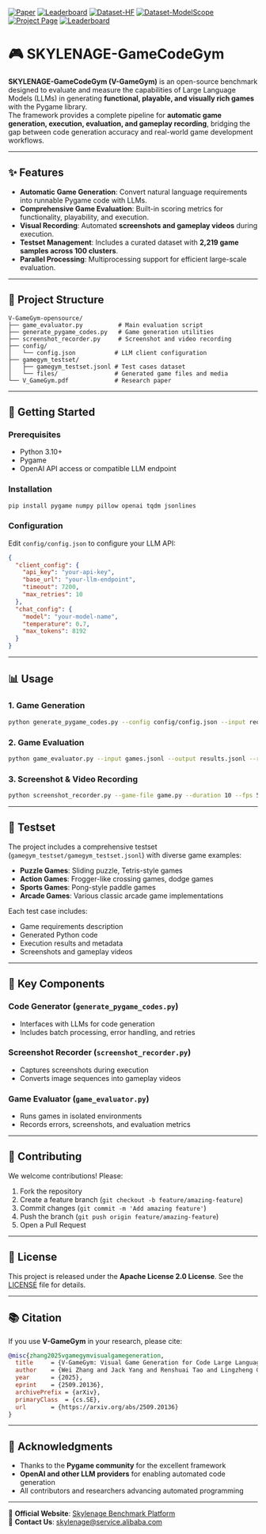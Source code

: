 [![Paper](https://img.shields.io/badge/Paper-arXiv:2509.20136-b31b1b.svg)](https://arxiv.org/abs/2509.20136) 
[![Leaderboard](https://img.shields.io/badge/Leaderboard-SKYLENAGE-blue.svg)](https://skylenage.alibaba-inc.com/sla/evaluation/detail?id=DGaiV8tvkBSZSqUHzdu8AA) 
[![Dataset-HF](https://img.shields.io/badge/Dataset-HuggingFace-orange.svg)](https://huggingface.co/datasets/alibabagroup/SKYLENAGE-GameCodeGym) 
[![Dataset-ModelScope](https://img.shields.io/badge/Dataset-ModelScope-green.svg)](https://modelscope.cn/datasets/Alibaba-DT/SKYLENAGE-GameCodeGym) 
[![Project Page](https://img.shields.io/badge/Project%20Page-🏠-blue.svg)](https://v-gamegym.github.io/index.html)
[![Leaderboard](https://img.shields.io/badge/Leaderboard-🏆-brightgreen.svg)](https://v-gamegym.github.io/leaderboard.html)


# 🎮 SKYLENAGE-GameCodeGym

**SKYLENAGE-GameCodeGym (V-GameGym)** is an open-source benchmark designed to evaluate and measure the capabilities of Large Language Models (LLMs) in generating **functional, playable, and visually rich games** with the Pygame library.  
The framework provides a complete pipeline for **automatic game generation, execution, evaluation, and gameplay recording**, bridging the gap between code generation accuracy and real-world game development workflows.  

---

## ✨ Features

- **Automatic Game Generation**: Convert natural language requirements into runnable Pygame code with LLMs.  
- **Comprehensive Game Evaluation**: Built-in scoring metrics for functionality, playability, and execution.  
- **Visual Recording**: Automated **screenshots and gameplay videos** during execution.  
- **Testset Management**: Includes a curated dataset with **2,219 game samples across 100 clusters**.  
- **Parallel Processing**: Multiprocessing support for efficient large-scale evaluation.  

---

## 📁 Project Structure

```
V-GameGym-opensource/
├── game_evaluator.py          # Main evaluation script
├── generate_pygame_codes.py   # Game generation utilities
├── screenshot_recorder.py     # Screenshot and video recording
├── config/
│   └── config.json           # LLM client configuration
├── gamegym_testset/
│   ├── gamegym_testset.jsonl # Test cases dataset
│   └── files/                # Generated game files and media
└── V_GameGym.pdf             # Research paper
```

---

## 🚀 Getting Started

### Prerequisites
- Python 3.10+  
- Pygame  
- OpenAI API access or compatible LLM endpoint  

### Installation
```bash
pip install pygame numpy pillow openai tqdm jsonlines
```

### Configuration
Edit `config/config.json` to configure your LLM API:
```json
{
  "client_config": {
    "api_key": "your-api-key",
    "base_url": "your-llm-endpoint",
    "timeout": 7200,
    "max_retries": 10
  },
  "chat_config": {
    "model": "your-model-name",
    "temperature": 0.7,
    "max_tokens": 8192
  }
}
```

---

## 📊 Usage

### 1. Game Generation
```bash
python generate_pygame_codes.py --config config/config.json --input requirements.jsonl --output generated_games.jsonl
```

### 2. Game Evaluation
```bash
python game_evaluator.py --input games.jsonl --output results.jsonl --record-screenshots --generate-videos
```

### 3. Screenshot & Video Recording
```bash
python screenshot_recorder.py --game-file game.py --duration 10 --fps 5
```

---

## 🎯 Testset

The project includes a comprehensive testset (`gamegym_testset/gamegym_testset.jsonl`) with diverse game examples:

- **Puzzle Games**: Sliding puzzle, Tetris-style games
- **Action Games**: Frogger-like crossing games, dodge games
- **Sports Games**: Pong-style paddle games
- **Arcade Games**: Various classic arcade game implementations

Each test case includes:
- Game requirements description
- Generated Python code
- Execution results and metadata
- Screenshots and gameplay videos

---

## 🔧 Key Components

### Code Generator (`generate_pygame_codes.py`)
- Interfaces with LLMs for code generation  
- Includes batch processing, error handling, and retries  

### Screenshot Recorder (`screenshot_recorder.py`)
- Captures screenshots during execution  
- Converts image sequences into gameplay videos  

### Game Evaluator (`game_evaluator.py`)
- Runs games in isolated environments  
- Records errors, screenshots, and evaluation metrics  

---

## 🤝 Contributing

We welcome contributions! Please:  
1. Fork the repository  
2. Create a feature branch (`git checkout -b feature/amazing-feature`)  
3. Commit changes (`git commit -m 'Add amazing feature'`)  
4. Push the branch (`git push origin feature/amazing-feature`)  
5. Open a Pull Request  

---

## 📄 License

This project is released under the **Apache License 2.0 License**. See the [LICENSE](LICENSE) file for details.  

---

## 📚 Citation

If you use **V-GameGym** in your research, please cite:  

```bibtex
@misc{zhang2025vgamegymvisualgamegeneration,
  title     = {V-GameGym: Visual Game Generation for Code Large Language Models}, 
  author    = {Wei Zhang and Jack Yang and Renshuai Tao and Lingzheng Chai and Shawn Guo and Jiajun Wu and Xiaoming Chen and Ganqu Cui and Ning Ding and Xander Xu and Hu Wei and Bowen Zhou},
  year      = {2025},
  eprint    = {2509.20136},
  archivePrefix = {arXiv},
  primaryClass  = {cs.SE},
  url       = {https://arxiv.org/abs/2509.20136}
}
```

---

## 🙏 Acknowledgments

- Thanks to the **Pygame community** for the excellent framework  
- **OpenAI and other LLM providers** for enabling automated code generation  
- All contributors and researchers advancing automated programming  

---

🔗 **Official Website**: [Skylenage Benchmark Platform](https://skylenage.alibaba-inc.com/sla/home)  
📧 **Contact Us**: skylenage@service.alibaba.com  
